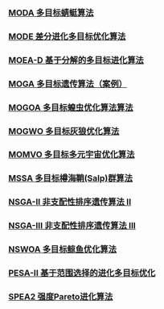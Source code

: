 ### [MODA 多目标蜻蜓算法](https://github.com/LuoPoJunZi/Learn/tree/main/Matlab/Multi-Objective%20Optimization/MODA)
### [MODE 差分进化多目标优化算法](https://github.com/LuoPoJunZi/Learn/tree/main/Matlab/Multi-Objective%20Optimization/MODE)
### [MOEA-D 基于分解的多目标进化算法](https://github.com/LuoPoJunZi/Learn/tree/main/Matlab/Multi-Objective%20Optimization/MOEA-D)
### [MOGA 多目标遗传算法（案例）](https://github.com/LuoPoJunZi/Learn/tree/main/Matlab/Multi-Objective%20Optimization/MOGA-Case)
### [MOGOA 多目标蝗虫优化算法算法](https://github.com/LuoPoJunZi/Learn/tree/main/Matlab/Multi-Objective%20Optimization/MOGOA)
### [MOGWO 多目标灰狼优化算法](https://github.com/LuoPoJunZi/Learn/tree/main/Matlab/Multi-Objective%20Optimization/MOGWO)
### [MOMVO 多目标多元宇宙优化算法](https://github.com/LuoPoJunZi/Learn/tree/main/Matlab/Multi-Objective%20Optimization/MOMVO)
### [MSSA 多目标樽海鞘(Salp)群算法](https://github.com/LuoPoJunZi/Learn/tree/main/Matlab/Multi-Objective%20Optimization/MSSA)
### [NSGA-II 非支配性排序遗传算法 II](https://github.com/LuoPoJunZi/Learn/tree/main/Matlab/Multi-Objective%20Optimization/NSGA-II)
### [NSGA-III 非支配性排序遗传算法 III](https://github.com/LuoPoJunZi/Learn/tree/main/Matlab/Multi-Objective%20Optimization/NSGA-III)
### [NSWOA 多目标鲸鱼优化算法](https://github.com/LuoPoJunZi/Learn/tree/main/Matlab/Multi-Objective%20Optimization/NSWOA)
### [PESA-II 基于范围选择的进化多目标优化](https://github.com/LuoPoJunZi/Learn/tree/main/Matlab/Multi-Objective%20Optimization/PESA-II)
### [SPEA2 强度Pareto进化算法](https://github.com/LuoPoJunZi/Learn/tree/main/Matlab/Multi-Objective%20Optimization/SPEA2)
